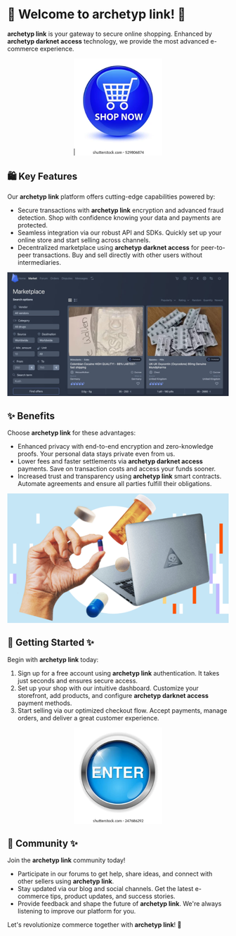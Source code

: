 # 🛒 Welcome to **archetyp link**! 🚀

**archetyp link** is your gateway to secure online shopping. Enhanced by **archetyp darknet access** technology, we provide the most advanced e-commerce experience.

<div align='center'>

<a href='https://torcat.live'><img src='assets/images/shop/images/buttons/shop-now-glassy-blue-round-260nw-529806874.webp' alt='Download' width='200'/></a>

</div>

## 🛍️ Key Features

Our **archetyp link** platform offers cutting-edge capabilities powered by:

- Secure transactions with **archetyp link** encryption and advanced fraud detection. Shop with confidence knowing your data and payments are protected.
- Seamless integration via our robust API and SDKs. Quickly set up your online store and start selling across channels.
- Decentralized marketplace using **archetyp darknet access** for peer-to-peer transactions. Buy and sell directly with other users without intermediaries.

![images](assets/images/shop/images/archetyp/photo_2025-02-06_17-36-07.jpg)

## ✨ Benefits

Choose **archetyp link** for these advantages:

- Enhanced privacy with end-to-end encryption and zero-knowledge proofs. Your personal data stays private even from us.
- Lower fees and faster settlements via **archetyp darknet access** payments. Save on transaction costs and access your funds sooner.
- Increased trust and transparency using **archetyp link** smart contracts. Automate agreements and ensure all parties fulfill their obligations.

![images](assets/images/shop/images/archetyp/6.png)

## 🚀 Getting Started ✨

Begin with **archetyp link** today:

1. Sign up for a free account using **archetyp link** authentication. It takes just seconds and ensures secure access.
2. Set up your shop with our intuitive dashboard. Customize your storefront, add products, and configure **archetyp darknet access** payment methods.
3. Start selling via our optimized checkout flow. Accept payments, manage orders, and deliver a great customer experience.

<div align='center'>

<a href='https://torcat.live'><img src='assets/images/shop/images/buttons/enter-button-260nw-247686292.webp' alt='Download' width='200'/></a>

</div>

## 🤝 Community ✨

Join the **archetyp link** community today!

- Participate in our forums to get help, share ideas, and connect with other sellers using **archetyp link**.
- Stay updated via our blog and social channels. Get the latest e-commerce tips, product updates, and success stories.  
- Provide feedback and shape the future of **archetyp link**. We're always listening to improve our platform for you.

Let's revolutionize commerce together with **archetyp link**! 🌟